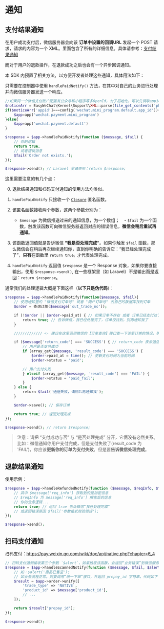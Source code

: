 # 通知

## 支付结果通知

在用户成功支付后，微信服务器会向该 **订单中设置的回调URL** 发起一个 POST 请求，请求的内容为一个 XML。里面包含了所有的详细信息，具体请参考：[支付结果通知](https://pay.weixin.qq.com/wiki/doc/api/jsapi.php?chapter=9_7)

而对于用户的退款操作，在退款成功之后也会有一个异步回调通知。

本 SDK 内预置了相关方法，以方便开发者处理这些通知，具体用法如下：

只需要在控制器中使用 `handlePaidNotify()` 方法，在其中对自己的业务进行处理并向微信服务器发送一个响应。

```php
//如果同一个微信支付账户配置有公众号和小程序等多OpenId，为了初始化，可以先调取appid进行对比，再对应初始化.
$noticeArr = EasyWeChat\Kernel\Support\XML::parse(file_get_contents('php://input'));
if($noticeArr['appid']===config('wechat.mini_program.default.app_id')){
    $app=app('wechat.payment.mini_program')
}else{
    $app=app('wechat.payment.default')
}

$response = $app->handlePaidNotify(function ($message, $fail) {
    // 你的逻辑
    return true;
    // 或者错误消息
    $fail('Order not exists.');
});

$response->send(); // Laravel 里请使用：return $response;
```

这里需要注意的有几个点：

0. 退款结果通知和扫码支付通知的使用方法均类似。
1. `handlePaidNotify` 只接收一个 [`Closure`](http://php.net/manual/zh/class.closure.php) 匿名函数。
2. 该匿名函数接收两个参数，这两个参数分别为：

    - `$message` 为微信推送过来的通知信息，为一个数组；
    - `$fail` 为一个函数，触发该函数可向微信服务器返回对应的错误信息，**微信会稍后重试再通知**。

3. 该函数返回值就是告诉微信 **“我是否处理完成”**。如果你触发 `$fail` 函数，那么微信会在稍后再次继续通知你，直到你明确的告诉它：“我已经处理完成了”，**只有**在函数里 `return true;` 才代表处理完成。

4. `handlePaidNotify` 返回值 `$response` 是一个 Response 对象，如果你要直接输出，使用 `$response->send()`, 在一些框架里（如 Laravel）不是输出而是返回：`return $response`。

通常我们的处理逻辑大概是下面这样（**以下只是伪代码**）：

```php
$response = $app->handlePaidNotify(function($message, $fail){
    // 使用通知里的 "微信支付订单号" 或者 "商户订单号" 去自己的数据库找到订单
    $order = 查询订单($message['out_trade_no']);

    if (!$order || $order->paid_at) { // 如果订单不存在 或者 订单已经支付过了
        return true; // 告诉微信，我已经处理完了，订单没找到，别再通知我了
    }

    ///////////// <- 建议在这里调用微信的【订单查询】接口查一下该笔订单的情况，确认是已经支付 /////////////

    if ($message['return_code'] === 'SUCCESS') { // return_code 表示通信状态，不代表支付状态
        // 用户是否支付成功
        if (array_get($message, 'result_code') === 'SUCCESS') {
            $order->paid_at = time(); // 更新支付时间为当前时间
            $order->status = 'paid';

        // 用户支付失败
        } elseif (array_get($message, 'result_code') === 'FAIL') {
            $order->status = 'paid_fail';
        }
    } else {
        return $fail('通信失败，请稍后再通知我');
    }

    $order->save(); // 保存订单

    return true; // 返回处理完成
});

$response->send(); // return $response;
```

> 注意：请把 “支付成功与否” 与 “是否处理完成” 分开，它俩没有必然关系。
> 比如：微信通知你用户支付完成，但是支付失败了(result_code 为 'FAIL')，你应该**更新你的订单为支付失败**，但是要**告诉微信处理完成**。

## 退款结果通知

使用示例：

```php
$response = $app->handleRefundedNotify(function ($message, $reqInfo, $fail) {
    // 其中 $message['req_info'] 获取到的是加密信息
    // $reqInfo 为 message['req_info'] 解密后的信息
    // 你的业务逻辑...
    return true; // 返回 true 告诉微信“我已处理完成”
    // 或返回错误原因 $fail('参数格式校验错误');
});

$response->send();
```

## 扫码支付通知

扫码支付：https://pay.weixin.qq.com/wiki/doc/api/native.php?chapter=6_4

```php
// 扫码支付通知接收第三个参数 `$alert`，如果触发该函数，会返回“业务错误”到微信服务器，触发 `$fail` 则返回“通信错误”
$response = $app->handleScannedNotify(function ($message, $fail, $alert) use ($app) {
    // 如：$alert('商品已售空');
    // 如业务流程正常，则要调用“统一下单”接口，并返回 prepay_id 字符串，代码如下
    $result = $app->order->unify([
        'trade_type' => 'NATIVE',
        'product_id' => $message['product_id'],
        // ...
    ]);

    return $result['prepay_id'];
});

$response->send();
```
